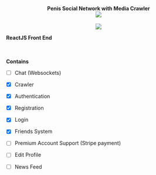 
<p align="center">
  <b>Penis Social Network with Media Crawler</b><br>
  <img src="https://i.ibb.co/JrTJq76/brannjo-fw.png">
  <br><br>
  
  <img src="http://s.4cdn.org/image/title/105.gif">
</p>

<p align="justify">
  <b>ReactJS Front End</b><br>
  <br><br>
  
</p>

**Contains**
- [ ] Chat (Websockets)
- [x] Crawler
- [x] Authentication
- [x] Registration
- [x] Login
- [x] Friends System
- [ ] Premium Account Support (Stripe payment)
- [ ] Edit Profile
- [ ] News Feed



